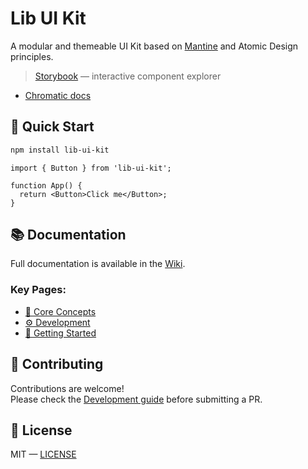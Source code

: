 # Lib UI Kit

A modular and themeable UI Kit based on [Mantine](https://mantine.dev) and Atomic Design principles.

> [Storybook](https://682846b61794ea4c939957e9-jqhrivahke.chromatic.com/?path=/docs/atoms-buttons-button--docs) — interactive component explorer

 - [Chromatic docs](https://www.chromatic.com/docs/)

## 🚀 Quick Start

```bash
npm install lib-ui-kit
```

```tsx
import { Button } from 'lib-ui-kit';

function App() {
  return <Button>Click me</Button>;
}
```

## 📚 Documentation

Full documentation is available in the [Wiki](https://github.com/r1zzrvk/lib-ui-kit/wiki/Documentation).

### Key Pages:

- [📄 Core Concepts](https://github.com/r1zzrvk/lib-ui-kit/wiki/%F0%9F%93%84-Core-Concepts)
- [⚙️ Development](https://github.com/r1zzrvk/lib-ui-kit/wiki/%E2%9A%99%EF%B8%8F-Development)
- [🚀 Getting Started](https://github.com/r1zzrvk/lib-ui-kit/wiki/%F0%9F%9A%80-Getting-Started-with-Lib%E2%80%90ui%E2%80%90kit)


## 🤝 Contributing

Contributions are welcome!\
Please check the [Development guide](https://github.com/r1zzrvk/lib-ui-kit/wiki/%E2%9A%99%EF%B8%8F-Development) before submitting a PR.

## 📜 License

MIT — [LICENSE](./LICENSE)


